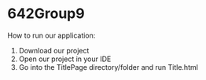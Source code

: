# 642Group9
How to run our application:
1. Download our project
2. Open our project in your IDE
3. Go into the TitlePage directory/folder and run Title.html

